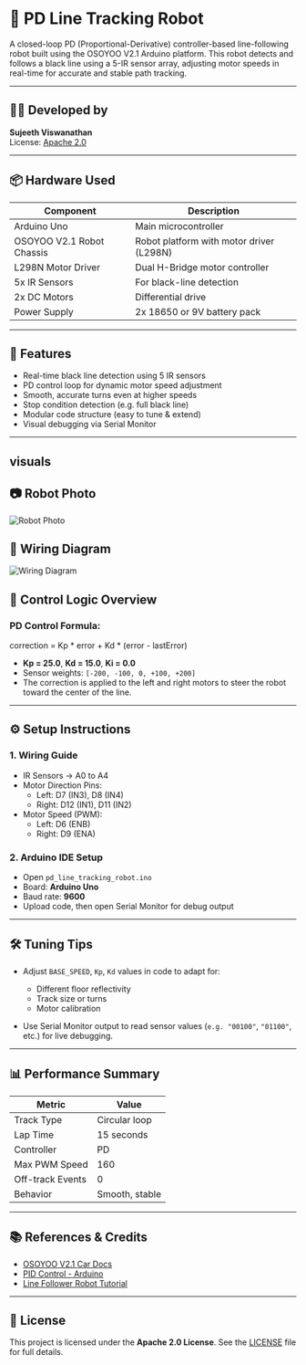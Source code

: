 # 🚗 PD Line Tracking Robot

A closed-loop PD (Proportional-Derivative) controller-based line-following robot built using the OSOYOO V2.1 Arduino platform. This robot detects and follows a black line using a 5-IR sensor array, adjusting motor speeds in real-time for accurate and stable path tracking.

---

## 👨‍💻 Developed by
**Sujeeth Viswanathan**  
License: [Apache 2.0](LICENSE)

---

## 📦 Hardware Used

| Component                 | Description                                  |
|--------------------------|----------------------------------------------|
| Arduino Uno              | Main microcontroller                         |
| OSOYOO V2.1 Robot Chassis| Robot platform with motor driver (L298N)     |
| L298N Motor Driver       | Dual H-Bridge motor controller               |
| 5x IR Sensors            | For black-line detection                     |
| 2x DC Motors             | Differential drive                           |
| Power Supply             | 2x 18650 or 9V battery pack                  |

---

## 🚀 Features

- Real-time black line detection using 5 IR sensors
- PD control loop for dynamic motor speed adjustment
- Smooth, accurate turns even at higher speeds
- Stop condition detection (e.g. full black line)
- Modular code structure (easy to tune & extend)
- Visual debugging via Serial Monitor

---
## visuals
## 📷 Robot Photo
![Robot Photo](images/osoyoo_car.jpg)

## 🔌 Wiring Diagram
![Wiring Diagram](images/osoyoo_car_2.jpg)

## 🧠 Control Logic Overview

### PD Control Formula:

correction = Kp * error + Kd * (error - lastError)

- **Kp = 25.0**, **Kd = 15.0**, **Ki = 0.0**
- Sensor weights: `[-200, -100, 0, +100, +200]`
- The correction is applied to the left and right motors to steer the robot toward the center of the line.

---

## ⚙️ Setup Instructions

### 1. Wiring Guide
- IR Sensors → A0 to A4
- Motor Direction Pins:
  - Left: D7 (IN3), D8 (IN4)
  - Right: D12 (IN1), D11 (IN2)
- Motor Speed (PWM):
  - Left: D6 (ENB)
  - Right: D9 (ENA)

### 2. Arduino IDE Setup
- Open `pd_line_tracking_robot.ino`
- Board: **Arduino Uno**
- Baud rate: **9600**
- Upload code, then open Serial Monitor for debug output

---

## 🛠️ Tuning Tips

- Adjust `BASE_SPEED`, `Kp`, `Kd` values in code to adapt for:
  - Different floor reflectivity
  - Track size or turns
  - Motor calibration

- Use Serial Monitor output to read sensor values (`e.g. "00100"`, `"01100"`, etc.) for live debugging.

---

## 📊 Performance Summary

| Metric             | Value             |
|--------------------|------------------|
| Track Type         | Circular loop    |
| Lap Time           | 15 seconds       |
| Controller         | PD               |
| Max PWM Speed      | 160              |
| Off-track Events   | 0                |
| Behavior           | Smooth, stable   |

---

## 📚 References & Credits

- [OSOYOO V2.1 Car Docs](https://osoyoo.com/?p=33129)
- [PID Control - Arduino](https://www.youtube.com/watch?v=0vqWyramGy8)
- [Line Follower Robot Tutorial](https://www.electronicwings.com/nodemcu/line-follower-robot-using-ir-sensor)

---

## 📝 License

This project is licensed under the **Apache 2.0 License**. See the [LICENSE](LICENSE) file for full details.
